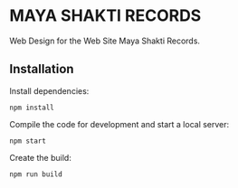 # MAYA SHAKTI RECORDS

Web Design for the Web Site Maya Shakti Records.


## Installation

Install dependencies:

```
npm install
```

Compile the code for development and start a local server:

```
npm start
```

Create the build:

```
npm run build
```








